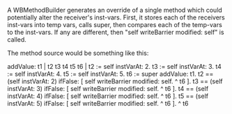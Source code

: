 A WBMethodBuilder generates an override of a single method which could potentially alter the receiver's inst-vars.  First, it stores each of the receivers inst-vars into temp vars, calls super, then compares each of the temp-vars to the inst-vars.  If any are different, then "self writeBarrier modified: self" is called.

The method source would be something like this:

addValue: t1 
	| t2 t3 t4 t5 t6 |
	t2 := self instVarAt: 2.
	t3 := self instVarAt: 3.
	t4 := self instVarAt: 4.
	t5 := self instVarAt: 5.
	t6 := super addValue: t1.
	t2 == (self instVarAt: 2) ifFalse:
		[ self writeBarrier modified: self.
		^ t6 ].
	t3 == (self instVarAt: 3) ifFalse:
		[ self writeBarrier modified: self.
		^ t6 ].
	t4 == (self instVarAt: 4) ifFalse:
		[ self writeBarrier modified: self.
		^ t6 ].
	t5 == (self instVarAt: 5) ifFalse:
		[ self writeBarrier modified: self.
		^ t6 ].
	^ t6